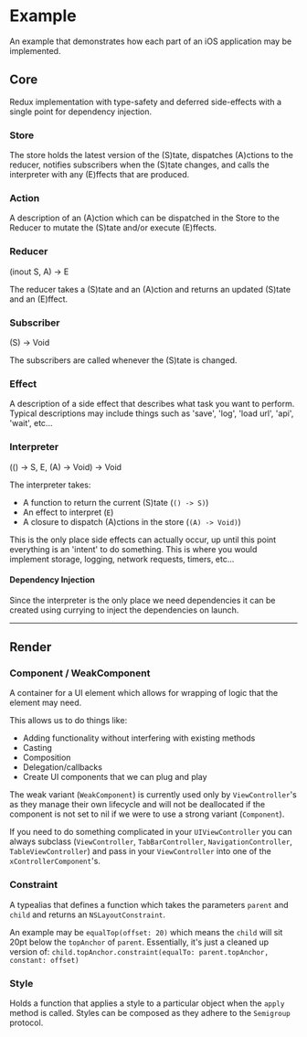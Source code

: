 # Example

An example that demonstrates how each part of an iOS application may be implemented.

## Core

Redux implementation with type-safety and deferred side-effects with a single point for dependency injection.

### Store

The store holds the latest version of the (S)tate, dispatches (A)ctions to the reducer, notifies subscribers when the (S)tate changes, and calls the interpreter with any (E)ffects that are produced.

### Action

A description of an (A)ction which can be dispatched in the Store to the Reducer to mutate the (S)tate and/or execute (E)ffects.

### Reducer
(inout S, A) -> E

The reducer takes a (S)tate and an (A)ction and returns an updated (S)tate and an (E)ffect.

### Subscriber
(S) -> Void

The subscribers are called whenever the (S)tate is changed.

### Effect

A description of a side effect that describes what task you want to perform. Typical descriptions may include things such as 'save', 'log', 'load url', 'api', 'wait', etc...

### Interpreter
(() -> S, E, (A) -> Void) -> Void

The interpreter takes:
* A function to return the current (S)tate (`() -> S)`)
* An effect to interpret (`E`)
* A closure to dispatch (A)ctions in the store (`(A) -> Void)`)

This is the only place side effects can actually occur, up until this point everything is an 'intent' to do something. This is where you would implement storage, logging, network requests, timers, etc...

#### Dependency Injection

Since the interpreter is the only place we need dependencies it can be created using currying to inject the dependencies on launch.

---

## Render

### Component / WeakComponent

A container for a UI element which allows for wrapping of logic that the element may need.

This allows us to do things like:
* Adding functionality without interfering with existing methods
* Casting
* Composition
* Delegation/callbacks
* Create UI components that we can plug and play

The weak variant (`WeakComponent`) is currently used only by `ViewController`'s as they manage their own lifecycle and will not be deallocated if the component is not set to nil if we were to use a strong variant (`Component`).

If you need to do something complicated in your `UIViewController` you can always subclass (`ViewController`, `TabBarController`, `NavigationController`, `TableViewController`) and pass in your `ViewController` into one of the `xControllerComponent`'s.

### Constraint

A typealias that defines a function which takes the parameters `parent` and `child` and returns an `NSLayoutConstraint`.

An example may be `equalTop(offset: 20)` which means the `child` will sit 20pt below the `topAnchor` of `parent`. Essentially, it's just a cleaned up version of:
`child.topAnchor.constraint(equalTo: parent.topAnchor, constant: offset)`

### Style

Holds a function that applies a style to a particular object when the `apply` method is called. Styles can be composed as they adhere to the `Semigroup` protocol.
